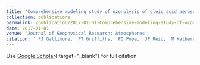 ```yaml
---
title: "Comprehensive modeling study of ozonolysis of oleic acid aerosol based on real-time, online measurements of aerosol composition"
collection: publications
permalink: /publication/2017-01-01-Comprehensive-modeling-study-of-ozonolysis-of-oleic-acid-aerosol-based-on-real-time-online-measurements-of-aerosol-composition
date: 2017-01-01
venue: 'Journal of Geophysical Research: Atmospheres'
citation: ' PJ Gallimore,  PT Griffiths,  FD Pope,  JP Reid,  M Kalberer, &quot;Comprehensive modeling study of ozonolysis of oleic acid aerosol based on real-time, online measurements of aerosol composition.&quot; Journal of Geophysical Research: Atmospheres, 2017.'
---
```

Use [Google Scholar](https://scholar.google.com/scholar?q=Comprehensive+modeling+study+of+ozonolysis+of+oleic+acid+aerosol+based+on+real+time,+online+measurements+of+aerosol+composition){:target="_blank"} for full citation